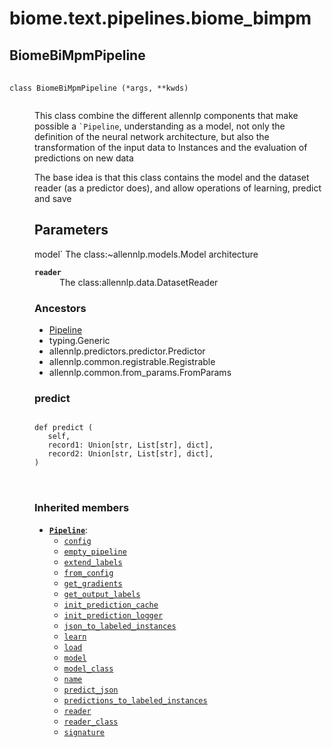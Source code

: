 # biome.text.pipelines.biome_bimpm <Badge text="Module"/>
<dl>
<h2 id="biome.text.pipelines.biome_bimpm.BiomeBiMpmPipeline">BiomeBiMpmPipeline <Badge text="Class"/></h2>
<dt>
<div class="language-python extra-class">
<pre class="language-python">
    <code>
<span class="token keyword">class</span> <span class="ident">BiomeBiMpmPipeline</span> (*args, **kwds)</span>
    </code></pre></div>
</dt>
<dd>
<div class="desc"><p>This class combine the different allennlp components that make possible a <code>`Pipeline</code>,
understanding as a model, not only the definition of the neural network architecture,
but also the transformation of the input data to Instances and the evaluation of
predictions on new data</p>
<p>The base idea is that this class contains the model and the dataset reader (as a predictor does),
and allow operations of learning, predict and save</p>
<h2 id="parameters">Parameters</h2>
<p>model`
The class:~allennlp.models.Model architecture</p>
<dl>
<dt><strong><code>reader</code></strong></dt>
<dd>The class:allennlp.data.DatasetReader</dd>
</dl></div>
<h3>Ancestors</h3>
<ul class="hlist">
<li><a title="biome.text.pipelines.pipeline.Pipeline" href="pipeline.html#biome.text.pipelines.pipeline.Pipeline">Pipeline</a></li>
<li>typing.Generic</li>
<li>allennlp.predictors.predictor.Predictor</li>
<li>allennlp.common.registrable.Registrable</li>
<li>allennlp.common.from_params.FromParams</li>
</ul>
<dl>
<h3 id="biome.text.pipelines.biome_bimpm.BiomeBiMpmPipeline.predict">predict <Badge text="Method"/></h3>
<dt>
<div class="language-python extra-class">
<pre class="language-python">
<code>
<span class="token keyword">def</span> <span class="ident">predict</span> (</span>
   self,
   record1: Union[str, List[str], dict],
   record2: Union[str, List[str], dict],
) 
</code>
        </pre>
</div>
</dt>
<dd>
<div class="desc"></div>
</dd>
</dl>
<h3>Inherited members</h3>
<ul class="hlist">
<li><code><b><a title="biome.text.pipelines.pipeline.Pipeline" href="pipeline.html#biome.text.pipelines.pipeline.Pipeline">Pipeline</a></b></code>:
<ul class="hlist">
<li><code><a title="biome.text.pipelines.pipeline.Pipeline.config" href="pipeline.html#biome.text.pipelines.pipeline.Pipeline.config">config</a></code></li>
<li><code><a title="biome.text.pipelines.pipeline.Pipeline.empty_pipeline" href="pipeline.html#biome.text.pipelines.pipeline.Pipeline.empty_pipeline">empty_pipeline</a></code></li>
<li><code><a title="biome.text.pipelines.pipeline.Pipeline.extend_labels" href="pipeline.html#biome.text.pipelines.pipeline.Pipeline.extend_labels">extend_labels</a></code></li>
<li><code><a title="biome.text.pipelines.pipeline.Pipeline.from_config" href="pipeline.html#biome.text.pipelines.pipeline.Pipeline.from_config">from_config</a></code></li>
<li><code><a title="biome.text.pipelines.pipeline.Pipeline.get_gradients" href="pipeline.html#biome.text.pipelines.pipeline.Pipeline.get_gradients">get_gradients</a></code></li>
<li><code><a title="biome.text.pipelines.pipeline.Pipeline.get_output_labels" href="pipeline.html#biome.text.pipelines.pipeline.Pipeline.get_output_labels">get_output_labels</a></code></li>
<li><code><a title="biome.text.pipelines.pipeline.Pipeline.init_prediction_cache" href="pipeline.html#biome.text.pipelines.pipeline.Pipeline.init_prediction_cache">init_prediction_cache</a></code></li>
<li><code><a title="biome.text.pipelines.pipeline.Pipeline.init_prediction_logger" href="pipeline.html#biome.text.pipelines.pipeline.Pipeline.init_prediction_logger">init_prediction_logger</a></code></li>
<li><code><a title="biome.text.pipelines.pipeline.Pipeline.json_to_labeled_instances" href="pipeline.html#biome.text.pipelines.pipeline.Pipeline.json_to_labeled_instances">json_to_labeled_instances</a></code></li>
<li><code><a title="biome.text.pipelines.pipeline.Pipeline.learn" href="pipeline.html#biome.text.pipelines.pipeline.Pipeline.learn">learn</a></code></li>
<li><code><a title="biome.text.pipelines.pipeline.Pipeline.load" href="pipeline.html#biome.text.pipelines.pipeline.Pipeline.load">load</a></code></li>
<li><code><a title="biome.text.pipelines.pipeline.Pipeline.model" href="pipeline.html#biome.text.pipelines.pipeline.Pipeline.model">model</a></code></li>
<li><code><a title="biome.text.pipelines.pipeline.Pipeline.model_class" href="pipeline.html#biome.text.pipelines.pipeline.Pipeline.model_class">model_class</a></code></li>
<li><code><a title="biome.text.pipelines.pipeline.Pipeline.name" href="pipeline.html#biome.text.pipelines.pipeline.Pipeline.name">name</a></code></li>
<li><code><a title="biome.text.pipelines.pipeline.Pipeline.predict_json" href="pipeline.html#biome.text.pipelines.pipeline.Pipeline.predict_json">predict_json</a></code></li>
<li><code><a title="biome.text.pipelines.pipeline.Pipeline.predictions_to_labeled_instances" href="pipeline.html#biome.text.pipelines.pipeline.Pipeline.predictions_to_labeled_instances">predictions_to_labeled_instances</a></code></li>
<li><code><a title="biome.text.pipelines.pipeline.Pipeline.reader" href="pipeline.html#biome.text.pipelines.pipeline.Pipeline.reader">reader</a></code></li>
<li><code><a title="biome.text.pipelines.pipeline.Pipeline.reader_class" href="pipeline.html#biome.text.pipelines.pipeline.Pipeline.reader_class">reader_class</a></code></li>
<li><code><a title="biome.text.pipelines.pipeline.Pipeline.signature" href="pipeline.html#biome.text.pipelines.pipeline.Pipeline.signature">signature</a></code></li>
</ul>
</li>
</ul>
</dd>
</dl>